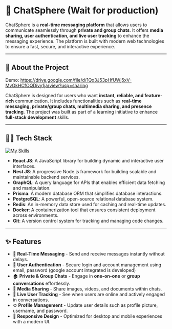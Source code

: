 # 💬 ChatSphere (Wait for production)
ChatSphere is a **real-time messaging platform** that allows users to communicate seamlessly through **private and group chats**. It offers **media sharing, user authentication, and live user tracking** to enhance the messaging experience. The platform is built with modern web technologies to ensure a fast, secure, and interactive experience.

---

## 📝 About the Project
Demo: https://drive.google.com/file/d/1Qx3J53pHfUWj5xV-MvOkHCfOQDivy1ja/view?usp=sharing


ChatSphere is designed for users who want **instant, reliable, and feature-rich** communication. It includes functionalities such as **real-time messaging, private/group chats, multimedia sharing, and presence tracking**. The project was built as part of a learning initiative to enhance **full-stack development** skills.

---

## 🧑‍💻 Tech Stack
[![My Skills](https://skillicons.dev/icons?i=react,nestjs,graphql,prisma,postgres,redis,docker,git)](https://skillicons.dev)

- **React JS**: A JavaScript library for building dynamic and interactive user interfaces.  
- **Nest JS**: A progressive Node.js framework for building scalable and maintainable backend services.  
- **GraphQL**: A query language for APIs that enables efficient data fetching and manipulation.  
- **Prisma**: A modern database ORM that simplifies database interactions.  
- **PostgreSQL**: A powerful, open-source relational database system.  
- **Redis**: An in-memory data store used for caching and real-time updates.  
- **Docker**: A containerization tool that ensures consistent deployment across environments.  
- **Git**: A version control system for tracking and managing code changes.  

---

## ✨ Features

- 💬 **Real-Time Messaging** - Send and receive messages instantly without delays.  
- 🔐 **User Authentication** - Secure login and account management using email, password (google account integrated is developed)
- 🏠 **Private & Group Chats** - Engage in **one-on-one** or **group conversations** effortlessly.  
- 🎥 **Media Sharing** - Share images, videos, and documents within chats.  
- 👥 **Live User Tracking** - See when users are online and actively engaged in conversations.  
- ⚙️ **Profile Management** - Update user details such as profile picture, username, and password.   
- 🎨 **Responsive Design** - Optimized for desktop and mobile experiences with a modern UI.  
